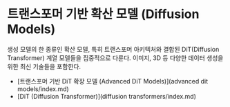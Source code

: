 # 트랜스포머 기반 확산 모델 (Diffusion Models)

생성 모델의 한 종류인 확산 모델, 특히 트랜스포머 아키텍처와 결합된 DiT(Diffusion Transformer) 계열 모델들을 집중적으로 다룬다. 이미지, 3D 등 다양한 데이터 생성을 위한 최신 기술들을 포함한다.

- [트랜스포머 기반 DiT 확장 모델 (Advanced DiT Models)](advanced dit models/index.md)
- [DiT (Diffusion Transformer)](diffusion transformers/index.md)
